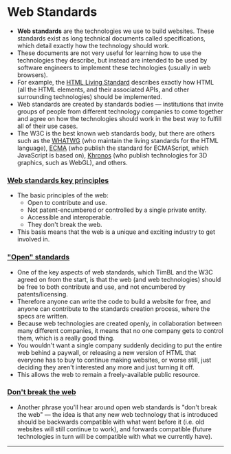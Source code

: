 # Web Standards
- **Web standards** are the technologies we use to build websites. These standards exist as long technical documents called specifications, which detail exactly how the technology should work. 
- These documents are not very useful for learning how to use the technologies they describe, but instead are intended to be used by software engineers to implement these technologies (usually in web browsers).
- For example, the [HTML Living Standard](https://html.spec.whatwg.org/multipage/) describes exactly how HTML (all the HTML elements, and their associated APIs, and other surrounding technologies) should be implemented.
- Web standards are created by standards bodies — institutions that invite groups of people from different technology companies to come together and agree on how the technologies should work in the best way to fulfill all of their use cases. 
- The W3C is the best known web standards body, but there are others such as the [WHATWG](https://whatwg.org/) (who maintain the living standards for the HTML language), [ECMA](https://ecma-international.org/) (who publish the standard for ECMAScript, which JavaScript is based on), [Khronos](https://www.khronos.org/) (who publish technologies for 3D graphics, such as WebGL), and others.
### [Web standards key principles](https://developer.mozilla.org/en-US/docs/Learn_web_development/Getting_started/Web_standards/The_web_standards_model#web_standards_key_principles)

- The basic principles of the web:
	- Open to contribute and use.
	- Not patent-encumbered or controlled by a single private entity.
	- Accessible and interoperable.
	- They don't break the web.
- This basis means that the web is a unique and exciting industry to get involved in.

### ["Open" standards](https://developer.mozilla.org/en-US/docs/Learn_web_development/Getting_started/Web_standards/The_web_standards_model#open_standards)

- One of the key aspects of web standards, which TimBL and the W3C agreed on from the start, is that the web (and web technologies) should be free to both contribute and use, and not encumbered by patents/licensing. 
- Therefore anyone can write the code to build a website for free, and anyone can contribute to the standards creation process, where the specs are written.
- Because web technologies are created openly, in collaboration between many different companies, it means that no one company gets to control them, which is a really good thing.
- You wouldn't want a single company suddenly deciding to put the entire web behind a paywall, or releasing a new version of HTML that everyone has to buy to continue making websites, or worse still, just deciding they aren't interested any more and just turning it off.
- This allows the web to remain a freely-available public resource.

### [Don't break the web](https://developer.mozilla.org/en-US/docs/Learn_web_development/Getting_started/Web_standards/The_web_standards_model#dont_break_the_web)

- Another phrase you'll hear around open web standards is "don't break the web" — the idea is that any new web technology that is introduced should be backwards compatible with what went before it (i.e. old websites will still continue to work), and forwards compatible (future technologies in turn will be compatible with what we currently have).

---
